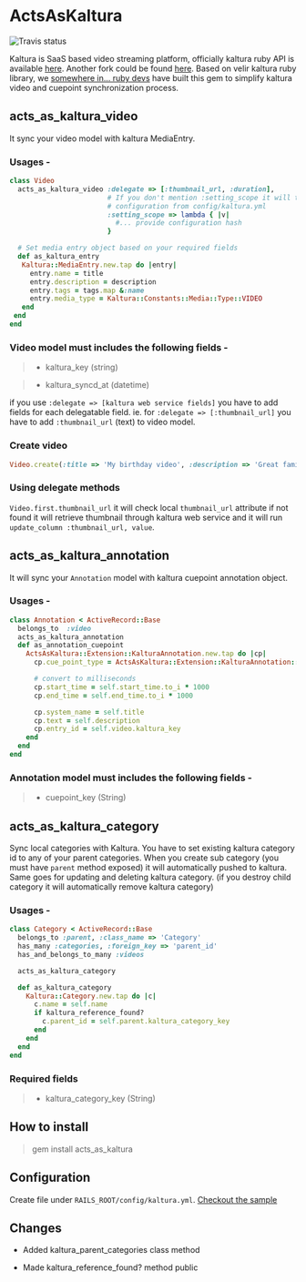 # ActsAsKaltura

![Travis status](https://secure.travis-ci.org/we4tech/acts_as_kaltura.png)

Kaltura is SaaS based video streaming platform, officially kaltura ruby API is available [here](http://corp.kaltura.com/Products/Kaltura-API). Another fork could be found [here](https://github.com/Velir/kaltura-ruby).
Based on velir kaltura ruby library, we [somewhere in... ruby devs](http://www.somewherein.net) have built this gem to simplify kaltura video and cuepoint synchronization process.

## acts_as_kaltura_video

It sync your video model with kaltura MediaEntry. 
 
### Usages - 

```ruby
class Video
  acts_as_kaltura_video :delegate => [:thumbnail_url, :duration],
                        # If you don't mention :setting_scope it will take
                        # configuration from config/kaltura.yml
                        :setting_scope => lambda { |v|
                          #... provide configuration hash
                        }

  # Set media entry object based on your required fields
  def as_kaltura_entry
   Kaltura::MediaEntry.new.tap do |entry|
     entry.name = title
     entry.description = description
     entry.tags = tags.map &:name
     entry.media_type = Kaltura::Constants::Media::Type::VIDEO
   end
 end
end
```
### Video model must includes the following fields - 

> * kaltura_key (string)

> * kaltura_syncd_at (datetime)

if you use `:delegate => [kaltura web service fields]` you have to add fields for each delegatable field.
ie. for `:delegate => [:thumbnail_url]` you have to add `:thumbnail_url` (text) to video model. 

### Create video 
```ruby
Video.create(:title => 'My birthday video', :description => 'Great family moments', :video_file => ..)
```

### Using delegate methods
`Video.first.thumbnail_url` it will check local `thumbnail_url` attribute if not found it will retrieve thumbnail through kaltura web service and it will run `update_column :thumbnail_url, value`.

## acts_as_kaltura_annotation

It will sync your `Annotation` model with kaltura cuepoint annotation object.

### Usages -

```ruby
class Annotation < ActiveRecord::Base
  belongs_to  :video
  acts_as_kaltura_annotation
  def as_annotation_cuepoint
    ActsAsKaltura::Extension::KalturaAnnotation.new.tap do |cp|
      cp.cue_point_type = ActsAsKaltura::Extension::KalturaAnnotation::TYPE_ANNOTATION

      # convert to milliseconds
      cp.start_time = self.start_time.to_i * 1000
      cp.end_time = self.end_time.to_i * 1000

      cp.system_name = self.title
      cp.text = self.description
      cp.entry_id = self.video.kaltura_key
    end
  end
end
```  

### Annotation model must includes the following fields -

> * cuepoint_key (String)

## acts_as_kaltura_category

Sync local categories with Kaltura. You have to set existing kaltura category id to any of your parent categories. When you create sub category (you must have `parent` method exposed) it will automatically pushed to kaltura. Same goes for updating and deleting kaltura category. (if you destroy child category it will automatically remove kaltura category)

### Usages -

```ruby
class Category < ActiveRecord::Base
  belongs_to :parent, :class_name => 'Category'
  has_many :categories, :foreign_key => 'parent_id'
  has_and_belongs_to_many :videos

  acts_as_kaltura_category

  def as_kaltura_category
    Kaltura::Category.new.tap do |c|
      c.name = self.name
      if kaltura_reference_found?
        c.parent_id = self.parent.kaltura_category_key
      end
    end
  end
end
```  


### Required fields

> * kaltura_category_key (String)

## How to install

> gem install acts_as_kaltura

## Configuration

Create file under `RAILS_ROOT/config/kaltura.yml`.
[Checkout the sample](kaltura.yml.sample)

## Changes

* Added kaltura_parent_categories class method

* Made kaltura_reference_found? method public


